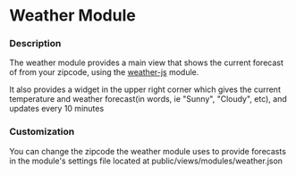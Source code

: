 # Weather Module

### Description
The weather module provides a main view that shows the current forecast of from your zipcode, using the [weather-js](https://github.com/devfacet/weather) module. 

It also provides a widget in the upper right corner which gives the current temperature and weather forecast(in words, ie "Sunny", "Cloudy", etc), and updates every 10 minutes

### Customization
You can change the zipcode the weather module uses to provide forecasts in the module's settings file located at public/views/modules/weather.json

